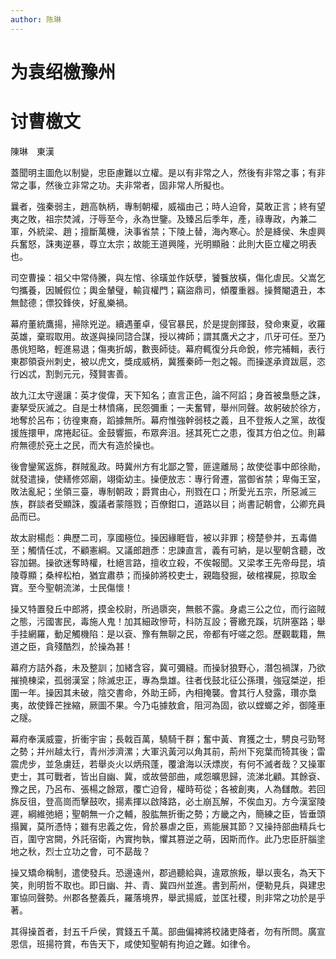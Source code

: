 ```yaml
---
author: 陈琳
---
```




# 为袁绍檄豫州

<div class="heti heti--vertical">

# 讨曹檄文

陳琳　東漢

蓋聞明主圖危以制變，忠臣慮難以立權。是以有非常之人，然後有非常之事；有非常之事，然後立非常之功。夫非常者，固非常人所擬也。

曩者，強秦弱主，趙高執柄，專制朝權，威福由己；時人迫脅，莫敢正言；終有望夷之敗，祖宗焚減，汙辱至今，永為世鑒。及臻呂后季年，產，祿專政，內兼二軍，外統梁、趙；擅斷萬機，決事省禁；下陵上替，海內寒心。於是絳侯、朱虛興兵奮怒，誅夷逆暴，尊立太宗；故能王道興隆，光明顯融：此則大臣立權之明表也。

司空曹操：祖父中常侍騰，與左悺、徐璜並作妖孽，饕餮放橫，傷化虐民。父嵩乞匄攜養，因贓假位；輿金輦璧，輸貨權門；竊盜鼎司，傾覆重器。操贅閹遺丑，本無懿德；僄狡鋒俠，好亂樂禍。

幕府董統鷹揚，掃除兇逆。續遇董卓，侵官暴民，於是提劍揮鼓，發命東夏，收羅英雄，棄瑕取用。故遂與操同諮合謀，授以裨師；謂其鷹犬之才，爪牙可任。至乃愚佻短略，輕進易退；傷夷折衂，數喪師徒。幕府輒復分兵命銳，修完補輯，表行東郡領袞州刺史，被以虎文，獎成威柄，冀獲秦師一剋之報。而操遂承資跋扈，恣行凶忒，割剝元元，殘賢害善。

故九江太守邊讓：英才俊偉，天下知名；直言正色，論不阿諂；身首被梟懸之誅，妻拏受灰滅之。自是士林憤痛，民怨彌重；一夫奮臂，舉州同聲。故躬破於徐方，地奪於呂布；彷徨東裔，蹈據無所。幕府惟強幹弱枝之義，且不登叛人之黨，故復援旌擐甲，席捲起征。金鼓響振，布眾奔沮。拯其死亡之患，復其方伯之位。則幕府無德於兗土之民，而大有造於操也。

後會鑾駕返旆，群賊亂政。時冀州方有北鄙之警，匪遑離局；故使從事中郎徐勛，就發遣操，使繕修郊廟，翊衛幼主。操便放志：專行脅遷，當御省禁；卑侮王室，敗法亂紀；坐領三臺，專制朝政；爵賞由心，刑戮在口；所愛光五宗，所惡滅三族，群談者受顯誅，腹議者蒙隱戮；百僚鉗口，道路以目；尚書記朝會，公卿充員品而已。

故太尉楊彪：典歷二司，享國極位。操因緣睚眥，被以非罪；榜楚參并，五毒備至；觸情任忒，不顧憲綱。又議郎趙彥：忠諫直言，義有可納，是以聖朝含聽，改容加錫。操欲迷奪時權，杜絕言路，擅收立殺，不俟報聞。又梁孝王先帝母昆，墳陵尊顯；桑梓松柏，猶宜肅恭；而操帥將校吏士，親臨發掘，破棺裸屍，掠取金寶。至今聖朝流涕，士民傷懷！

操又特置發丘中郎將，摸金校尉，所過隳突，無骸不露。身處三公之位，而行盜賊之態，污國害民，毒施人鬼！加其細政慘苛，科防互設；罾繳充蹊，坑阱塞路；舉手挂網羅，動足觸機陷：是以袞、豫有無聊之民，帝都有吁嗟之怨。歷觀載籍，無道之臣，貪殘酷烈，於操為甚！

幕府方詰外姦，未及整訓；加緒含容，冀可彌縫。而操豺狼野心，潛包禍謀，乃欲摧撓棟梁，孤弱漢室；除滅忠正，專為梟雄。往者伐鼓北征公孫瓚，強寇桀逆，拒圍一年。操因其未破，陰交書命，外助王師，內相掩襲。會其行人發露，瓚亦梟夷，故使鋒芒挫縮，厥圖不果。今乃屯據敖倉，阻河為固，欲以螳螂之斧，御隆車之隧。

幕府奉漢威靈，折衝宇宙；長戟百萬，驍騎千群；奮中黃、育獲之士，騁良弓勁弩之勢；并州越太行，青州涉濟漯；大軍汎黃河以角其前，荊州下宛葉而犄其後；雷震虎步，並急虜廷，若舉炎火以炳飛蓬，覆滄海以沃熛炭，有何不滅者哉？又操軍吏士，其可戰者，皆出自幽、冀，或故營部曲，咸怨曠思歸，流涕北顧。其餘袞、豫之民，乃呂布、張楊之餘眾，覆亡迫脅，權時苟從；各被創夷，人為讎敵。若回旆反徂，登高崗而擊鼓吹，揚素揮以啟降路，必土崩瓦解，不俟血刃。方今漢室陵遲，綱維弛絕；聖朝無一介之輔，股肱無折衝之勢；方畿之內，簡練之臣，皆垂頭搨翼，莫所憑恃；雖有忠義之佐，脅於暴虐之臣，焉能展其節？又操持部曲精兵七百，圍守宮闕，外託宿衛，內實拘執，懼其篡逆之萌，因斯而作。此乃忠臣肝腦塗地之秋，烈士立功之會，可不勗哉？

操又矯命稱制，遣使發兵。恐邊遠州，郡過聽給與，違眾旅叛，舉以喪名，為天下笑，則明哲不取也。即日幽、并、青、冀四州並進。書到荊州，便勒見兵，與建忠軍協同聲勢。州郡各整義兵，羅落境界，舉武揚威，並匡社稷，則非常之功於是乎著。

其得操首者，封五千戶侯，賞錢五千萬。部曲偏裨將校諸吏降者，勿有所問。廣宣恩信，班揚符賞，布告天下，咸使知聖朝有拘迫之難。如律令。

</div>
